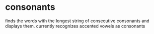 # consonants
finds the words with the longest string of consecutive consonants and displays them. currently recognizes accented vowels as consonants
